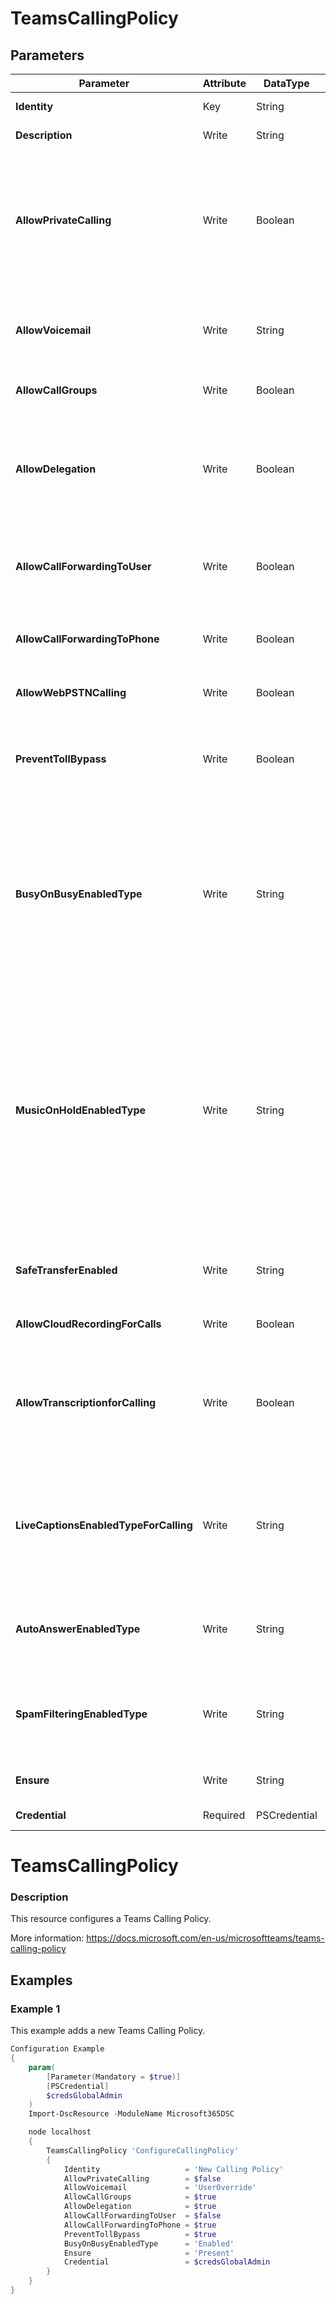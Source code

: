 ﻿# TeamsCallingPolicy

## Parameters

| Parameter | Attribute | DataType | Description | Allowed Values |
| --- | --- | --- | --- | --- |
| **Identity** | Key | String | Identity of the Teams Calling Policy. ||
| **Description** | Write | String | Description of the Teams Calling Policy. ||
| **AllowPrivateCalling** | Write | Boolean | Controls all calling capabilities in Teams. Turning this off will turn off all calling functionality in Teams. If you use Skype for Business for calling, this policy will not affect calling functionality in Skype for Business. ||
| **AllowVoicemail** | Write | String | Enables inbound calls to be routed to voice mail. Valid options are: AlwaysEnabled, AlwaysDisabled, UserOverride. |AlwaysEnabled, AlwaysDisabled, UserOverride|
| **AllowCallGroups** | Write | Boolean | Enables inbound calls to be routed to call groups. ||
| **AllowDelegation** | Write | Boolean | Enables inbound calls to be routed to delegates; allows delegates to make outbound calls on behalf of the users for whom they have delegated permissions. ||
| **AllowCallForwardingToUser** | Write | Boolean | Enables call forwarding or simultaneous ringing of inbound calls to other users in your tenant. ||
| **AllowCallForwardingToPhone** | Write | Boolean | Enables call forwarding or simultaneous ringing of inbound calls to any phone number. ||
| **AllowWebPSTNCalling** | Write | Boolean | Allows PSTN calling from the Team web client ||
| **PreventTollBypass** | Write | Boolean | Setting this parameter to True will send calls through PSTN and incur charges rather than going through the network and bypassing the tolls. ||
| **BusyOnBusyEnabledType** | Write | String | Setting this parameter lets you configure how incoming calls are handled when a user is already in a call or conference or has a call placed on hold. New or incoming calls will be rejected with a busy signal. Valid options are: Enabled, Disabled and Unanswered. |Enabled, Disabled, Unanswered|
| **MusicOnHoldEnabledType** | Write | String | Setting this parameter allows you to turn on or turn off music on hold when a PSTN caller is placed on hold. It is turned on by default. Valid options are: Enabled, Disabled, UserOverride. For now setting the value to UserOverride is the same as Enabled. This setting does not apply to call park and SLA boss delegate features. Valid options are: Enabled, Disabled, UserOverride. |Enabled, Disabled, UserOverride|
| **SafeTransferEnabled** | Write | String | This parameter is not available for use. Valid options are: Enabled, Disabled, UserOverride. |Enabled, Disabled, UserOverride|
| **AllowCloudRecordingForCalls** | Write | Boolean | Setting this parameter to True will allows 1:1 Calls to be recorded. ||
| **AllowTranscriptionforCalling** | Write | Boolean | Determines whether post-meeting captions and transcriptions are allowed in a user's meetings. Set this to TRUE to allow. Set this to FALSE to prohibit. ||
| **LiveCaptionsEnabledTypeForCalling** | Write | String | Determines whether real-time captions are available for the user in Teams meetings. Set this to DisabledUserOverride to allow user to turn on live captions. Set this to Disabled to prohibit. |DisabledUserOverride, Disabled|
| **AutoAnswerEnabledType** | Write | String | This setting allows the tenant admin to enable or disable the Auto-Answer setting. Valid options are: Enabled, Disabled. |Enabled, Disabled|
| **SpamFilteringEnabledType** | Write | String | Setting this parameter determines whether calls identified as Spam will be rejected or not (probably). Valid options are: Enabled, Disabled. |Enabled, Disabled|
| **Ensure** | Write | String | Present ensures the policyexists, absent ensures it is removed. |Present, Absent|
| **Credential** | Required | PSCredential | Credentials of the Teams Global Admin. ||


# TeamsCallingPolicy

### Description

This resource configures a Teams Calling Policy.

More information: https://docs.microsoft.com/en-us/microsoftteams/teams-calling-policy

## Examples

### Example 1

This example adds a new Teams Calling Policy.

```powershell
Configuration Example
{
    param(
        [Parameter(Mandatory = $true)]
        [PSCredential]
        $credsGlobalAdmin
    )
    Import-DscResource -ModuleName Microsoft365DSC

    node localhost
    {
        TeamsCallingPolicy 'ConfigureCallingPolicy'
        {
            Identity                   = 'New Calling Policy'
            AllowPrivateCalling        = $false
            AllowVoicemail             = 'UserOverride'
            AllowCallGroups            = $true
            AllowDelegation            = $true
            AllowCallForwardingToUser  = $false
            AllowCallForwardingToPhone = $true
            PreventTollBypass          = $true
            BusyOnBusyEnabledType      = 'Enabled'
            Ensure                     = 'Present'
            Credential                 = $credsGlobalAdmin
        }
    }
}
```

